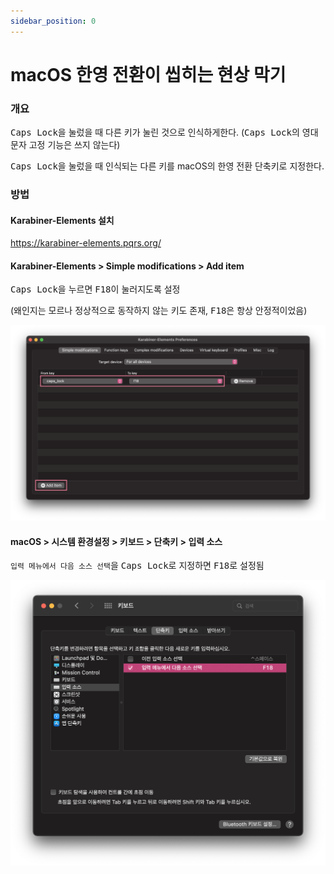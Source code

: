 ```yaml
---
sidebar_position: 0
---
```


# macOS 한영 전환이 씹히는 현상 막기

### 개요

<p><kbd>Caps Lock</kbd>을 눌렀을 때 다른 키가 눌린 것으로 인식하게한다. (<kbd>Caps Lock</kbd>의 영대문자 고정 기능은 쓰지 않는다)</p>

<p><kbd>Caps Lock</kbd>을 눌렀을 때 인식되는 다른 키를 macOS의 한영 전환 단축키로 지정한다.</p>

### 방법

#### Karabiner-Elements 설치

https://karabiner-elements.pqrs.org/

#### Karabiner-Elements > Simple modifications > Add item

<p><kbd>Caps Lock</kbd>을 누르면 <kbd>F18</kbd>이 눌러지도록 설정</p>

(왜인지는 모르나 정상적으로 동작하지 않는 키도 존재, <kbd>F18</kbd>은 항상 안정적이었음)

![](./settings01.png)

#### macOS > 시스템 환경설정 > 키보드 > 단축키 > 입력 소스

`입력 메뉴에서 다음 소스 선택`을 <kbd>Caps Lock</kbd>로 지정하면 <kbd>F18</kbd>로 설정됨

![](./settings02.png)

